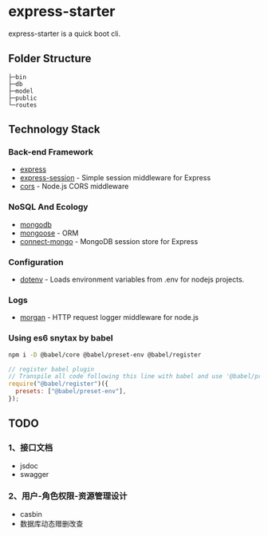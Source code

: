 # express-starter

express-starter is a quick boot cli.

## Folder Structure

```
├─bin
├─db
├─model
├─public
└─routes
```

## Technology Stack

### Back-end Framework

- [express](https://github.com/expressjs/express)
- [express-session](https://github.com/expressjs/session) - Simple session middleware for Express
- [cors](https://github.com/expressjs/cors) - Node.js CORS middleware

### NoSQL And Ecology

- [mongodb](https://github.com/mongodb/mongo)
- [mongoose](https://github.com/Automattic/mongoose) - ORM
- [connect-mongo](https://github.com/jdesboeufs/connect-mongo) - MongoDB session store for Express

### Configuration

- [dotenv](https://github.com/motdotla/dotenv) - Loads environment variables from .env for nodejs projects.

### Logs

- [morgan](https://github.com/expressjs/morgan) - HTTP request logger middleware for node.js

### Using es6 snytax by babel

```bash
npm i -D @babel/core @babel/preset-env @babel/register
```

```js
// register babel plugin
// Transpile all code following this line with babel and use '@babel/preset-env' (aka ES6) preset.
require("@babel/register")({
  presets: ["@babel/preset-env"],
});
```

## TODO

### 1、接口文档

- jsdoc
- swagger

### 2、用户-角色权限-资源管理设计

- casbin
- 数据库动态赠删改查
